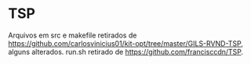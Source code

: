 # TSP

Arquivos em src e makefile retirados de https://github.com/carlosvinicius01/kit-opt/tree/master/GILS-RVND-TSP, alguns alterados.
run.sh retirado de https://github.com/francisccdn/TSP.
